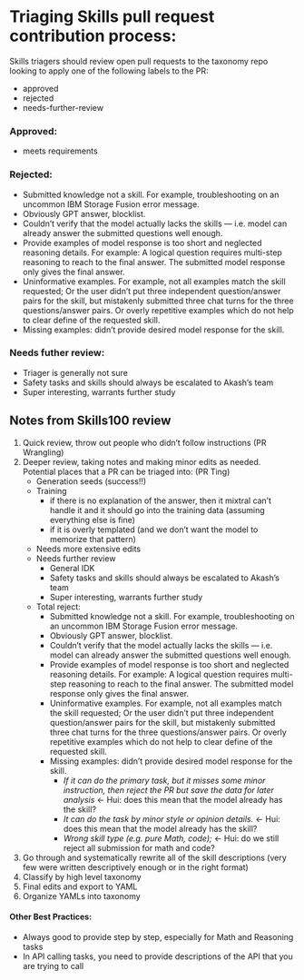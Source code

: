 # Triaging Skills pull request contribution process:
Skills triagers should review open pull requests to the taxonomy repo looking to apply one of the following labels to the PR:

* approved
* rejected
* needs-further-review

### Approved:

- meets requirements

### Rejected:

- Submitted knowledge not a skill. For example, troubleshooting on an uncommon IBM Storage Fusion error message. 
- Obviously GPT answer, blocklist. 
- Couldn’t verify that the model actually lacks the skills — i.e. model can already answer the submitted questions well enough. 
- Provide examples of model response is too short and neglected reasoning details. For example: A logical question requires multi-step reasoning to reach to the final answer. The submitted model response only gives the final answer. 
- Uninformative examples. For example, not all examples match the skill requested; Or the user didn’t put three independent question/answer pairs for the skill, but mistakenly submitted three chat turns for the three questions/answer pairs. Or overly repetitive examples which do not help to clear define of the requested skill. 
- Missing examples: didn’t provide desired model response for the skill. 

### Needs futher review:

- Triager is generally not sure
- Safety tasks and skills should always be escalated to Akash’s team
- Super interesting, warrants further study

## Notes from Skills100 review
1. Quick review, throw out people who didn’t follow instructions (PR Wrangling)
1. Deeper review, taking notes and making minor edits as needed. Potential places that a PR can be triaged into: (PR Ting)
	* Generation seeds (success!!)
	* Training 
		* if there is no explanation of the answer, then it mixtral can’t handle it and it should go into the training data (assuming everything else is fine)
		* if it is overly templated (and we don’t want the model to memorize that pattern)
	* Needs more extensive edits
	* Needs further review
		* General IDK
		* Safety tasks and skills should always be escalated to Akash’s team
		* Super interesting, warrants further study
	* Total reject:
		* Submitted knowledge not a skill. For example, troubleshooting on an uncommon IBM Storage Fusion error message. 
		* Obviously GPT answer, blocklist. 
		* Couldn’t verify that the model actually lacks the skills — i.e. model can already answer the submitted questions well enough. 
		* Provide examples of model response is too short and neglected reasoning details. For example: A logical question requires multi-step reasoning to reach to the final answer. The submitted model response only gives the final answer. 
		* Uninformative examples. For example, not all examples match the skill requested; Or the user didn’t put three independent question/answer pairs for the skill, but mistakenly submitted three chat turns for the three questions/answer pairs. Or overly repetitive examples which do not help to clear define of the requested skill. 
		* Missing examples: didn’t provide desired model response for the skill. 
			* *If it can do the primary task, but it misses some minor instruction, then reject the PR but save the data for later analysis* ← Hui: does this mean that the model already has the skill? 
			* *It can do the task by minor style or opinion details.* ← Hui: does this mean that the model already has the skill? 
			* *Wrong skill type (e.g. pure Math, code);* ← Hui: do we still reject all submission for math and code? 
1. Go through and systematically rewrite all of the skill descriptions (very few were written descriptively enough or in the right format)
1. Classify by high level taxonomy
1. Final edits and export to YAML
1. Organize YAMLs into taxonomy


#### Other Best Practices:
* Always good to provide step by step, especially for Math and Reasoning tasks 
* In API calling tasks, you need to provide descriptions of the API that you are trying to call
